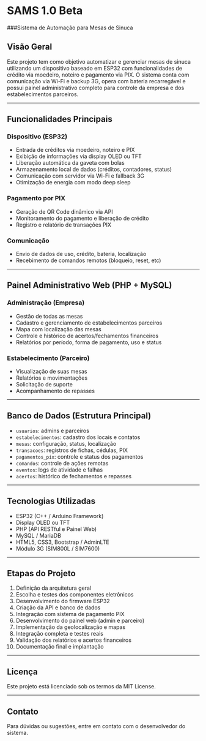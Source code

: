 # SAMS 1.0 Beta
###Sistema de Automação para Mesas de Sinuca

## Visão Geral
Este projeto tem como objetivo automatizar e gerenciar mesas de sinuca utilizando um dispositivo baseado em ESP32 com funcionalidades de crédito via moedeiro, noteiro e pagamento via PIX. O sistema conta com comunicação via Wi-Fi e backup 3G, opera com bateria recarregável e possui painel administrativo completo para controle da empresa e dos estabelecimentos parceiros.

---

## Funcionalidades Principais

### Dispositivo (ESP32)
- Entrada de créditos via moedeiro, noteiro e PIX
- Exibição de informações via display OLED ou TFT
- Liberação automática da gaveta com bolas
- Armazenamento local de dados (créditos, contadores, status)
- Comunicação com servidor via Wi-Fi e fallback 3G
- Otimização de energia com modo deep sleep

### Pagamento por PIX
- Geração de QR Code dinâmico via API
- Monitoramento do pagamento e liberação de crédito
- Registro e relatório de transações PIX

### Comunicação
- Envio de dados de uso, crédito, bateria, localização
- Recebimento de comandos remotos (bloqueio, reset, etc)

---

## Painel Administrativo Web (PHP + MySQL)

### Administração (Empresa)
- Gestão de todas as mesas
- Cadastro e gerenciamento de estabelecimentos parceiros
- Mapa com localização das mesas
- Controle e histórico de acertos/fechamentos financeiros
- Relatórios por período, forma de pagamento, uso e status

### Estabelecimento (Parceiro)
- Visualização de suas mesas
- Relatórios e movimentações
- Solicitação de suporte
- Acompanhamento de repasses

---

## Banco de Dados (Estrutura Principal)
- `usuarios`: admins e parceiros
- `estabelecimentos`: cadastro dos locais e contatos
- `mesas`: configuração, status, localização
- `transacoes`: registros de fichas, cédulas, PIX
- `pagamentos_pix`: controle e status dos pagamentos
- `comandos`: controle de ações remotas
- `eventos`: logs de atividade e falhas
- `acertos`: histórico de fechamentos e repasses

---

## Tecnologias Utilizadas
- ESP32 (C++ / Arduino Framework)
- Display OLED ou TFT
- PHP (API RESTful e Painel Web)
- MySQL / MariaDB
- HTML5, CSS3, Bootstrap / AdminLTE
- Módulo 3G (SIM800L / SIM7600)

---

## Etapas do Projeto

1. Definição da arquitetura geral
2. Escolha e testes dos componentes eletrônicos
3. Desenvolvimento do firmware ESP32
4. Criação da API e banco de dados
5. Integração com sistema de pagamento PIX
6. Desenvolvimento do painel web (admin e parceiro)
7. Implementação da geolocalização e mapas
8. Integração completa e testes reais
9. Validação dos relatórios e acertos financeiros
10. Documentação final e implantação

---

## Licença
Este projeto está licenciado sob os termos da MIT License.

---

## Contato
Para dúvidas ou sugestões, entre em contato com o desenvolvedor do sistema.

